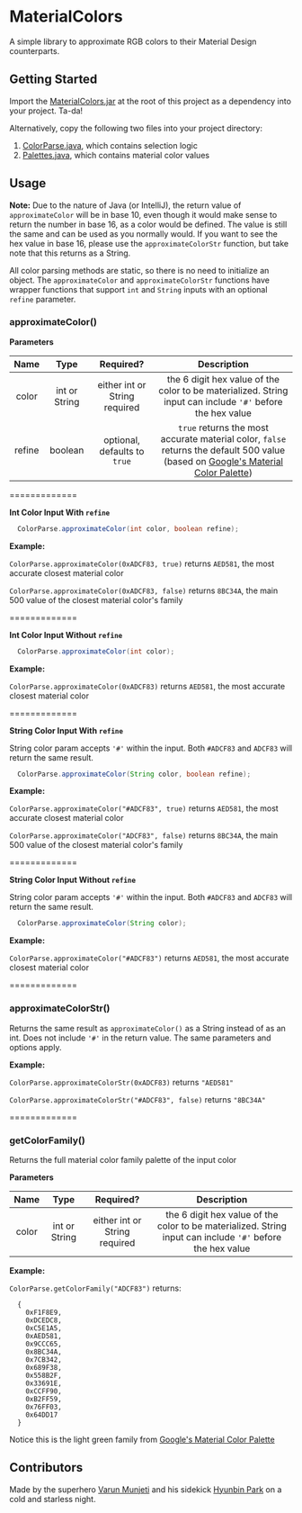 # MaterialColors
A simple library to approximate RGB colors to their Material Design counterparts.

## Getting Started
Import the [MaterialColors.jar](../master/MaterialColors.jar) at the root of this project as a dependency into your project. Ta-da!

Alternatively, copy the following two files into your project directory: 

1. [ColorParse.java](../master/src/me/hyunbin/colors/ColorParse.java), which contains selection logic
2. [Palettes.java](../master/src/me/hyunbin/colors/Palettes.java), which contains material color values

## Usage

**Note:** 
Due to the nature of Java (or IntelliJ), the return value of `approximateColor` will be in base 10, even though it would make sense to return the number in base 16, as a color would be defined. The value is still the same and can be used as you normally would. If you want to see the hex value in base 16, please use the `approximateColorStr` function, but take note that this returns as a String.

All color parsing methods are static, so there is no need to initialize an object. The `approximateColor` and `approximateColorStr` functions have wrapper functions that support `int` and `String` inputs with an optional `refine` parameter.

### approximateColor()

**Parameters**

|   Name   |  Type  | Required? | Description |
|:--------:|:------:|:---------:|:-----------:|
| color | int or String | either int or String required | the 6 digit hex value of the color to be materialized. String input can include `'#'` before the hex value 
| refine | boolean | optional, defaults to `true` | `true` returns the most accurate material color, `false` returns the default 500 value (based on [Google's Material Color Palette](http://www.google.com/design/spec/style/color.html#color-color-palette))

=============

**Int Color Input With `refine`**
```java
  ColorParse.approximateColor(int color, boolean refine);
```
**Example:** 

`ColorParse.approximateColor(0xADCF83, true)` returns `AED581`, the most accurate closest material color

`ColorParse.approximateColor(0xADCF83, false)` returns `8BC34A`, the main 500 value of the closest material color's family

=============

**Int Color Input Without `refine`**
```java
  ColorParse.approximateColor(int color);
```
**Example:** 

`ColorParse.approximateColor(0xADCF83)` returns `AED581`, the most accurate closest material color

=============

**String Color Input With `refine`**

String color param accepts `'#'` within the input. Both `#ADCF83` and `ADCF83` will return the same result. 
```java
  ColorParse.approximateColor(String color, boolean refine);
```
**Example:**

`ColorParse.approximateColor("#ADCF83", true)` returns `AED581`, the most accurate closest material color

`ColorParse.approximateColor("ADCF83", false)` returns `8BC34A`, the main 500 value of the closest material color's family

=============

**String Color Input Without `refine`**

String color param accepts `'#'` within the input. Both `#ADCF83` and `ADCF83` will return the same result. 
```java
  ColorParse.approximateColor(String color);
```
**Example:**

`ColorParse.approximateColor("#ADCF83")` returns `AED581`, the most accurate closest material color

=============

### approximateColorStr()

Returns the same result as `approximateColor()` as a String instead of as an int. Does not include `'#'` in the return value. The same parameters and options apply. 

**Example:**

`ColorParse.approximateColorStr(0xADCF83)` returns `"AED581"`

`ColorParse.approximateColorStr("#ADCF83", false)` returns `"8BC34A"`

=============

### getColorFamily()

Returns the full material color family palette of the input color

**Parameters**

|   Name   |  Type  | Required? | Description |
|:--------:|:------:|:---------:|:-----------:|
| color | int or String | either int or String required | the 6 digit hex value of the color to be materialized. String input can include `'#'` before the hex value 

**Example:**

`ColorParse.getColorFamily("ADCF83")` returns:
```
  {
    0xF1F8E9,
    0xDCEDC8, 
    0xC5E1A5, 
    0xAED581, 
    0x9CCC65, 
    0x8BC34A, 
    0x7CB342, 
    0x689F38, 
    0x558B2F, 
    0x33691E, 
    0xCCFF90, 
    0xB2FF59, 
    0x76FF03, 
    0x64DD17
  }
```

Notice this is the light green family from [Google's Material Color Palette](http://www.google.com/design/spec/style/color.html#color-color-palette)

## Contributors
Made by the superhero [Varun Munjeti](https://github.com/vrunjeti) and his sidekick [Hyunbin Park](https://github.com/hyunbin) on a cold and starless night. 
